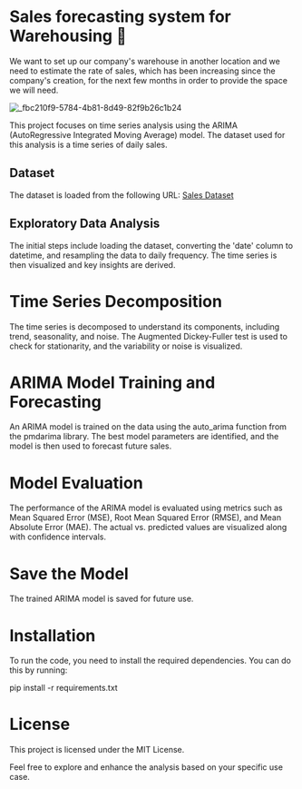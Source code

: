 # Sales forecasting system for Warehousing 🏬

We want to set up our company's warehouse in another location and we need to estimate the rate of sales, which has been increasing since the company's creation, for the next few months in order to provide the space we will need.

![_fbc210f9-5784-4b81-8d49-82f9b26c1b24](https://github.com/Munchkinland/Alternative-time-series-using-tensors-project/assets/92251234/597b3eb9-9192-4fad-b19c-c8fa51491b15)

This project focuses on time series analysis using the ARIMA (AutoRegressive Integrated Moving Average) model. The dataset used for this analysis is a time series of daily sales.

## Dataset

The dataset is loaded from the following URL:
[Sales Dataset](https://raw.githubusercontent.com/4GeeksAcademy/alternative-time-series-project/main/sales.csv)

## Exploratory Data Analysis

The initial steps include loading the dataset, converting the 'date' column to datetime, and resampling the data to daily frequency. The time series is then visualized and key insights are derived.

# Time Series Decomposition
The time series is decomposed to understand its components, including trend, seasonality, and noise. The Augmented Dickey-Fuller test is used to check for stationarity, and the variability or noise is visualized.

# ARIMA Model Training and Forecasting
An ARIMA model is trained on the data using the auto_arima function from the pmdarima library. The best model parameters are identified, and the model is then used to forecast future sales.

# Model Evaluation
The performance of the ARIMA model is evaluated using metrics such as Mean Squared Error (MSE), Root Mean Squared Error (RMSE), and Mean Absolute Error (MAE). The actual vs. predicted values are visualized along with confidence intervals.

# Save the Model
The trained ARIMA model is saved for future use.

# Installation
To run the code, you need to install the required dependencies. You can do this by running:

pip install -r requirements.txt

# License
This project is licensed under the MIT License.

Feel free to explore and enhance the analysis based on your specific use case.




